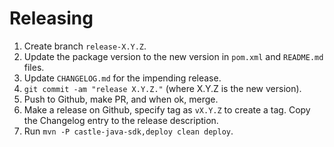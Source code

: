 
Releasing
=========

1. Create branch `release-X.Y.Z`.
2. Update the package version to the new version in `pom.xml` and `README.md` files.
3. Update `CHANGELOG.md` for the impending release.
4. `git commit -am "release X.Y.Z."` (where X.Y.Z is the new version).
5. Push to Github, make PR, and when ok, merge.
6. Make a release on Github, specify tag as `vX.Y.Z` to create a tag. Copy the Changelog entry to the release description.
7. Run `mvn -P castle-java-sdk,deploy clean deploy`.
